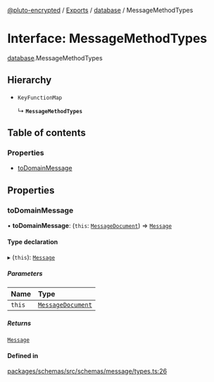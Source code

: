 [@pluto-encrypted](../README.md) / [Exports](../modules.md) / [database](../modules/database-1.md) / MessageMethodTypes

# Interface: MessageMethodTypes

[database](../modules/database-1.md).MessageMethodTypes

## Hierarchy

- `KeyFunctionMap`

  ↳ **`MessageMethodTypes`**

## Table of contents

### Properties

- [toDomainMessage](database-1.MessageMethodTypes.md#todomainmessage)

## Properties

### toDomainMessage

• **toDomainMessage**: (`this`: [`MessageDocument`](../modules/database-1.md#messagedocument)) => [`Message`](../classes/database-1.WALLET_SDK_DOMAIN.Message-1.md)

#### Type declaration

▸ (`this`): [`Message`](../classes/database-1.WALLET_SDK_DOMAIN.Message-1.md)

##### Parameters

| Name | Type |
| :------ | :------ |
| `this` | [`MessageDocument`](../modules/database-1.md#messagedocument) |

##### Returns

[`Message`](../classes/database-1.WALLET_SDK_DOMAIN.Message-1.md)

#### Defined in

[packages/schemas/src/schemas/message/types.ts:26](https://github.com/atala-community-projects/pluto-encrypted/blob/771b3b2/packages/schemas/src/schemas/message/types.ts#L26)
